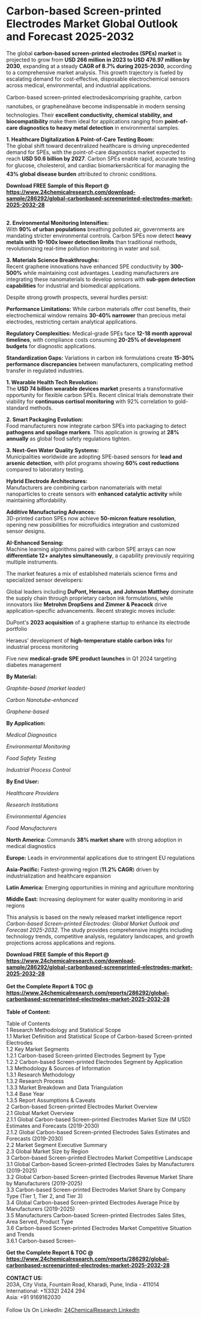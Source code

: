 <h1>Carbon-based Screen-printed Electrodes Market Global Outlook and Forecast 2025-2032</h1><p>The global <strong>carbon-based screen-printed electrodes (SPEs) market</strong> is projected to grow from <strong>USD 266 million in 2023 to USD 476.97 million by 2030</strong>, expanding at a steady <strong>CAGR of 8.7% during 2025-2030</strong>, according to a comprehensive market analysis. This growth trajectory is fueled by escalating demand for cost-effective, disposable electrochemical sensors across medical, environmental, and industrial applications.</p><p>Carbon-based screen-printed electrodesâcomprising graphite, carbon nanotubes, or grapheneâhave become indispensable in modern sensing technologies. Their <strong>excellent conductivity, chemical stability, and biocompatibility</strong> make them ideal for applications ranging from <strong>point-of-care diagnostics to heavy metal detection</strong> in environmental samples.</p><p><strong>1. Healthcare Digitalization &amp; Point-of-Care Testing Boom:</strong><br>
The global shift toward decentralized healthcare is driving unprecedented demand for SPEs, with the point-of-care diagnostics market expected to reach <strong>USD 50.6 billion by 2027</strong>. Carbon SPEs enable rapid, accurate testing for glucose, cholesterol, and cardiac biomarkersâcritical for managing the <strong>43% global disease burden</strong> attributed to chronic conditions.</p><div><b>Download FREE Sample of this Report @ 
            <a href="https://www.24chemicalresearch.com/download-sample/286292/global-carbonbased-screenprinted-electrodes-market-2025-2032-28">
            https://www.24chemicalresearch.com/download-sample/286292/global-carbonbased-screenprinted-electrodes-market-2025-2032-28</a></b></div><br><p><strong>2. Environmental Monitoring Intensifies:</strong><br>
With <strong>90% of urban populations</strong> breathing polluted air, governments are mandating stricter environmental controls. Carbon SPEs now detect <strong>heavy metals with 10-100x lower detection limits</strong> than traditional methods, revolutionizing real-time pollution monitoring in water and soil.</p><p><strong>3. Materials Science Breakthroughs:</strong><br>
Recent graphene innovations have enhanced SPE conductivity by <strong>300-500%</strong> while maintaining cost advantages. Leading manufacturers are integrating these nanomaterials to develop sensors with <strong>sub-ppm detection capabilities</strong> for industrial and biomedical applications.</p><p>Despite strong growth prospects, several hurdles persist:</p><p><strong>Performance Limitations:</strong> While carbon materials offer cost benefits, their electrochemical window remains <strong>30-40% narrower</strong> than precious metal electrodes, restricting certain analytical applications.</p><p><strong>Regulatory Complexities:</strong> Medical-grade SPEs face <strong>12-18 month approval timelines</strong>, with compliance costs consuming <strong>20-25% of development budgets</strong> for diagnostic applications.</p><p><strong>Standardization Gaps:</strong> Variations in carbon ink formulations create <strong>15-30% performance discrepancies</strong> between manufacturers, complicating method transfer in regulated industries.</p><p><strong>1. Wearable Health Tech Revolution:</strong><br>
The <strong>USD 74 billion wearable devices market</strong> presents a transformative opportunity for flexible carbon SPEs. Recent clinical trials demonstrate their viability for <strong>continuous cortisol monitoring</strong> with 92% correlation to gold-standard methods.</p><p><strong>2. Smart Packaging Evolution:</strong><br>
Food manufacturers now integrate carbon SPEs into packaging to detect <strong>pathogens and spoilage markers</strong>. This application is growing at <strong>28% annually</strong> as global food safety regulations tighten.</p><p><strong>3. Next-Gen Water Quality Systems:</strong><br>
Municipalities worldwide are adopting SPE-based sensors for <strong>lead and arsenic detection</strong>, with pilot programs showing <strong>60% cost reductions</strong> compared to laboratory testing.</p><p><strong>Hybrid Electrode Architectures:</strong><br>
    Manufacturers are combining carbon nanomaterials with metal nanoparticles to create sensors with <strong>enhanced catalytic activity</strong> while maintaining affordability.</p><p><strong>Additive Manufacturing Advances:</strong><br>
    3D-printed carbon SPEs now achieve <strong>50-micron feature resolution</strong>, opening new possibilities for microfluidics integration and customized sensor designs.</p><p><strong>AI-Enhanced Sensing:</strong><br>
    Machine learning algorithms paired with carbon SPE arrays can now <strong>differentiate 12+ analytes simultaneously</strong>, a capability previously requiring multiple instruments.</p><p>The market features a mix of established materials science firms and specialized sensor developers:</p><p>Global leaders including <strong>DuPont, Heraeus, and Johnson Matthey</strong> dominate the supply chain through proprietary carbon ink formulations, while innovators like <strong>Metrohm DropSens and Zimmer &amp; Peacock</strong> drive application-specific advancements. Recent strategic moves include:</p><p>DuPont's <strong>2023 acquisition</strong> of a graphene startup to enhance its electrode portfolio</p><p>Heraeus' development of <strong>high-temperature stable carbon inks</strong> for industrial process monitoring</p><p>Five new <strong>medical-grade SPE product launches</strong> in Q1 2024 targeting diabetes management</p><p><strong>By Material:</strong></p><p><em>Graphite-based (market leader)</em></p><p><em>Carbon Nanotube-enhanced</em></p><p><em>Graphene-based</em></p><p><strong>By Application:</strong></p><p><em>Medical Diagnostics</em></p><p><em>Environmental Monitoring</em></p><p><em>Food Safety Testing</em></p><p><em>Industrial Process Control</em></p><p><strong>By End User:</strong></p><p><em>Healthcare Providers</em></p><p><em>Research Institutions</em></p><p><em>Environmental Agencies</em></p><p><em>Food Manufacturers</em></p><p><strong>North America:</strong> Commands <strong>38% market share</strong> with strong adoption in medical diagnostics</p><p><strong>Europe:</strong> Leads in environmental applications due to stringent EU regulations</p><p><strong>Asia-Pacific:</strong> Fastest-growing region (<strong>11.2% CAGR</strong>) driven by industrialization and healthcare expansion</p><p><strong>Latin America:</strong> Emerging opportunities in mining and agriculture monitoring</p><p><strong>Middle East:</strong> Increasing deployment for water quality monitoring in arid regions</p><p>This analysis is based on the newly released market intelligence report <em>Carbon-based Screen-printed Electrodes: Global Market Outlook and Forecast 2025-2032</em>. The study provides comprehensive insights including technology trends, competitive analysis, regulatory landscapes, and growth projections across applications and regions.</p><div><b>Download FREE Sample of this Report @ 
            <a href="https://www.24chemicalresearch.com/download-sample/286292/global-carbonbased-screenprinted-electrodes-market-2025-2032-28">
            https://www.24chemicalresearch.com/download-sample/286292/global-carbonbased-screenprinted-electrodes-market-2025-2032-28</a></b></div><br><div><b>Get the Complete Report & TOC @ 
            <a href="https://www.24chemicalresearch.com/reports/286292/global-carbonbased-screenprinted-electrodes-market-2025-2032-28">
            https://www.24chemicalresearch.com/reports/286292/global-carbonbased-screenprinted-electrodes-market-2025-2032-28</a></b></div><br>
            <b>Table of Content:</b><p>Table of Contents<br />
1 Research Methodology and Statistical Scope<br />
1.1 Market Definition and Statistical Scope of Carbon-based Screen-printed Electrodes<br />
1.2 Key Market Segments<br />
1.2.1 Carbon-based Screen-printed Electrodes Segment by Type<br />
1.2.2 Carbon-based Screen-printed Electrodes Segment by Application<br />
1.3 Methodology & Sources of Information<br />
1.3.1 Research Methodology<br />
1.3.2 Research Process<br />
1.3.3 Market Breakdown and Data Triangulation<br />
1.3.4 Base Year<br />
1.3.5 Report Assumptions & Caveats<br />
2 Carbon-based Screen-printed Electrodes Market Overview<br />
2.1 Global Market Overview<br />
2.1.1 Global Carbon-based Screen-printed Electrodes Market Size (M USD) Estimates and Forecasts (2019-2030)<br />
2.1.2 Global Carbon-based Screen-printed Electrodes Sales Estimates and Forecasts (2019-2030)<br />
2.2 Market Segment Executive Summary<br />
2.3 Global Market Size by Region<br />
3 Carbon-based Screen-printed Electrodes Market Competitive Landscape<br />
3.1 Global Carbon-based Screen-printed Electrodes Sales by Manufacturers (2019-2025)<br />
3.2 Global Carbon-based Screen-printed Electrodes Revenue Market Share by Manufacturers (2019-2025)<br />
3.3 Carbon-based Screen-printed Electrodes Market Share by Company Type (Tier 1, Tier 2, and Tier 3)<br />
3.4 Global Carbon-based Screen-printed Electrodes Average Price by Manufacturers (2019-2025)<br />
3.5 Manufacturers Carbon-based Screen-printed Electrodes Sales Sites, Area Served, Product Type<br />
3.6 Carbon-based Screen-printed Electrodes Market Competitive Situation and Trends<br />
3.6.1 Carbon-based Screen-</p><div><b>Get the Complete Report & TOC @ 
            <a href="https://www.24chemicalresearch.com/reports/286292/global-carbonbased-screenprinted-electrodes-market-2025-2032-28">
            https://www.24chemicalresearch.com/reports/286292/global-carbonbased-screenprinted-electrodes-market-2025-2032-28</a></b></div><br><b>CONTACT US:</b><br>
            203A, City Vista, Fountain Road, Kharadi, Pune, India - 411014<br>
            International: +1(332) 2424 294<br>
            Asia: +91 9169162030 <br><br>
            Follow Us On LinkedIn: <a href="https://www.linkedin.com/company/24chemicalresearch/">24ChemicalResearch LinkedIn</a>
